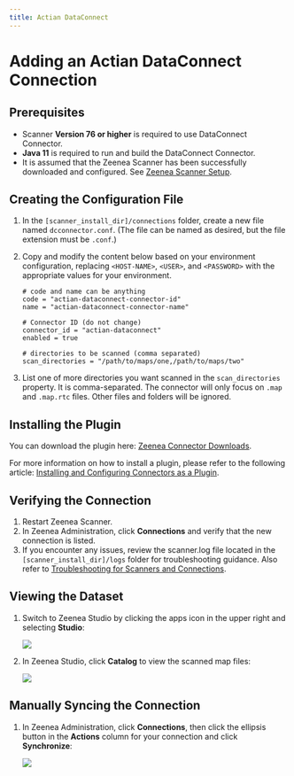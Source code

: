 ```yaml
---
title: Actian DataConnect
---
```


# Adding an Actian DataConnect Connection

## Prerequisites

* Scanner **Version 76 or higher** is required to use DataConnect Connector.
* **Java 11** is required to run and build the DataConnect Connector.
* It is assumed that the Zeenea Scanner has been successfully downloaded and configured. See [Zeenea Scanner Setup](./zeenea-scanner-setup).

## Creating the Configuration File

1. In the `[scanner_install_dir]/connections` folder, create a new file named `dcconnector.conf`. (The file can be named as desired, but the file extension must be `.conf`.)
2. Copy and modify the content below based on your environment configuration, replacing `<HOST-NAME>`, `<USER>`, and `<PASSWORD>` with the appropriate values for your environment.

     ```
     # code and name can be anything
     code = "actian-dataconnect-connector-id"
     name = "actian-dataconnect-connector-name"

     # Connector ID (do not change)
     connector_id = "actian-dataconnect"
     enabled = true
     
     # directories to be scanned (comma separated)
     scan_directories = "/path/to/maps/one,/path/to/maps/two"
     ```

3. List one of more directories you want scanned in the `scan_directories` property. It is comma-separated. The connector will only focus on `.map` and `.map.rtc` files. Other files and folders will be ignored.

## Installing the Plugin

You can download the plugin here: [Zeenea Connector Downloads](./zeenea-connectors-list).

For more information on how to install a plugin, please refer to the following article: [Installing and Configuring Connectors as a Plugin](./zeenea-connectors-install-as-plugin).
 
## Verifying the Connection

1. Restart Zeenea Scanner.
2. In Zeenea Administration, click **Connections** and verify that the new connection is listed.
3. If you encounter any issues, review the scanner.log file located in the `[scanner_install_dir]/logs` folder for troubleshooting guidance. Also refer to [Troubleshooting for Scanners and Connections](./zeenea-troubleshooting).

## Viewing the Dataset
 
1. Switch to Zeenea Studio by clicking the apps icon in the upper right and selecting **Studio**:

     ![](/img/zeenea-studio1.png)
2.  In Zeenea Studio, click **Catalog** to view the scanned map files:

     ![](/img/zeenea-studio-dataconnect.png)

## Manually Syncing the Connection

1. In Zeenea Administration, click **Connections**, then click the ellipsis button in the **Actions** column for your connection and click **Synchronize**:

     ![](/img/zeenea-connection-dataconnect.png)
